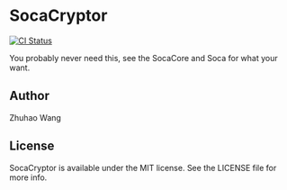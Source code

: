 # SocaCryptor

[![CI Status](http://img.shields.io/travis/zhuhaow/SocaCryptor.svg?style=flat)](https://travis-ci.org/zhuhaow/SocaCryptor)

You probably never need this, see the SocaCore and Soca for what your want.

## Author

Zhuhao Wang

## License

SocaCryptor is available under the MIT license. See the LICENSE file for more info.

